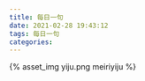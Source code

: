 ```yaml
---
title: 每日一句
date: 2021-02-28 19:43:12
tags: 每日一句
categories:
---
```

{% asset_img yiju.png meiriyiju %}
